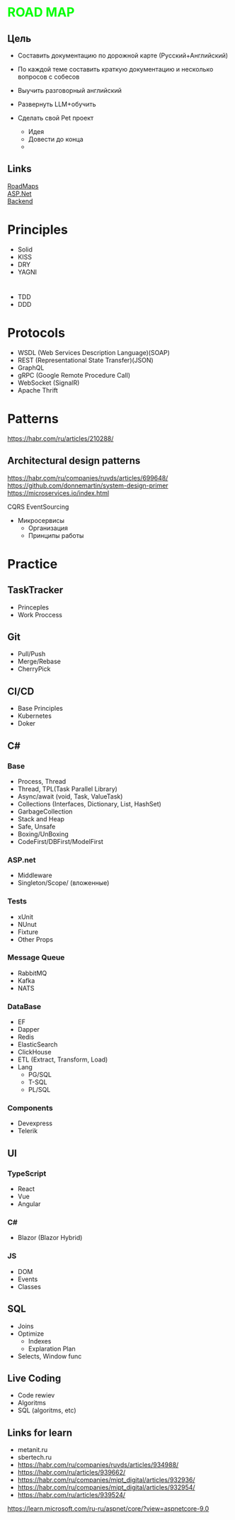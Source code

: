# <b style="color:lime;">ROAD MAP</b>

## Цель
- Составить документацию по дорожной карте (Русский+Английский)
- По каждой теме составить краткую документацию и несколько вопросов с собесов
- Выучить разговорный английский

- Развернуть LLM+обучить
- Сделать свой Pet проект
    - Идея
    - Довести до конца
    - 

## Links
[RoadMaps](https://roadmap.sh/)\
[ASP.Net](https://roadmap.sh/aspnet-core)\
[Backend](https://roadmap.sh/backend)


# Principles
- Solid
- KISS
- DRY
- YAGNI

# 
- TDD
- DDD

# Protocols
- WSDL (Web Services Description Language)(SOAP)
- REST (Representational State Transfer)(JSON)
- GraphQL
- gRPC (Google Remote Procedure Call)
- WebSocket (SignalR)
- Apache Thrift


# Patterns
https://habr.com/ru/articles/210288/

## Architectural design patterns
https://habr.com/ru/companies/ruvds/articles/699648/
https://github.com/donnemartin/system-design-primer
https://microservices.io/index.html

CQRS
EventSourcing

- Микросервисы
    - Организация
    - Принципы работы

# Practice

## TaskTracker
- Princeples
- Work Proccess

## Git
- Pull/Push
- Merge/Rebase
- CherryPick

## CI/CD
- Base Principles
- Kubernetes
- Doker

## C#

### Base
- Process, Thread
- Thread, TPL(Task Parallel Library)
- Async/await (void, Task, ValueTask)
- Collections (Interfaces, Dictionary, List, HashSet)
- GarbageCollection
- Stack and Heap
- Safe, Unsafe
- Boxing/UnBoxing
- CodeFirst/DBFirst/ModelFirst

### ASP.net
- Middleware
- Singleton/Scope/ (вложенные)

### Tests
- xUnit
- NUnut
- Fixture
- Other Props

### Message Queue
- RabbitMQ
- Kafka
- NATS

### DataBase
- EF
- Dapper
- Redis
- ElasticSearch
- ClickHouse
- ETL (Extract, Transform, Load)
- Lang
    - PG/SQL
    - T-SQL
    - PL/SQL
        

### Components
- Devexpress
- Telerik
    
## UI

### TypeScript
- React
- Vue
- Angular

### C#
- Blazor (Blazor Hybrid)

### JS
- DOM
- Events
- Classes

## SQL
- Joins
- Optimize
    - Indexes
    - Explaration Plan
- Selects, Window func

## Live Coding
- Code rewiev
- Algoritms
- SQL (algoritms, etc)

## Links for learn
- metanit.ru
- sbertech.ru
- https://habr.com/ru/companies/ruvds/articles/934988/
- https://habr.com/ru/articles/939662/
- https://habr.com/ru/companies/mipt_digital/articles/932936/
- https://habr.com/ru/companies/mipt_digital/articles/932954/
- https://habr.com/ru/articles/939524/

https://learn.microsoft.com/ru-ru/aspnet/core/?view=aspnetcore-9.0
